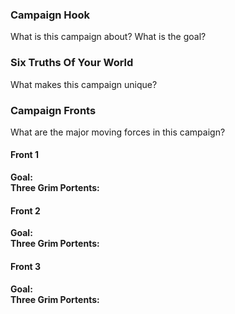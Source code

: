### Campaign Hook

What is this campaign about? What is the goal?

### Six Truths Of Your World

What makes this campaign unique?

### Campaign Fronts

What are the major moving forces in this campaign?

#### Front 1

**Goal:**  
**Three Grim Portents:**

#### Front 2

**Goal:**  
**Three Grim Portents:**

#### Front 3

**Goal:**  
**Three Grim Portents:**